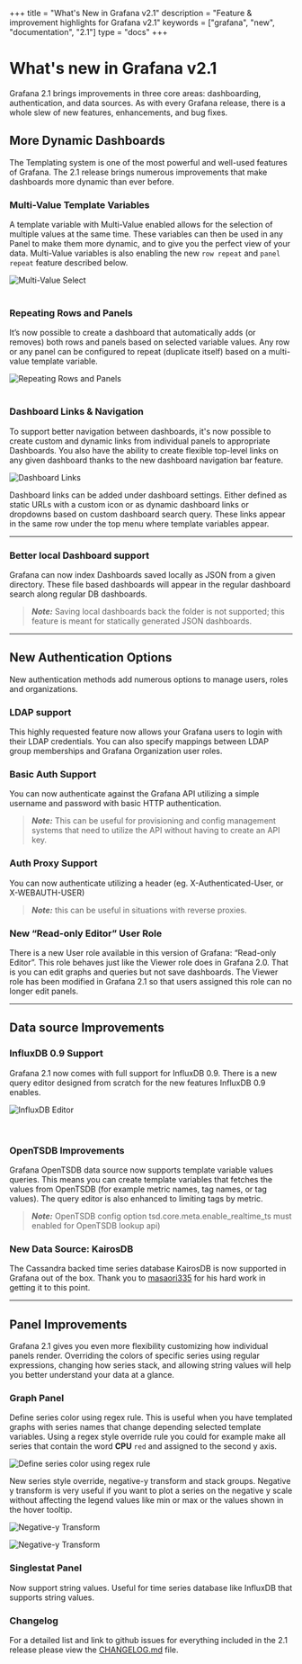+++
title = "What's New in Grafana v2.1"
description = "Feature & improvement highlights for Grafana v2.1"
keywords = ["grafana", "new", "documentation", "2.1"]
type = "docs"
+++

# What's new in Grafana v2.1
Grafana 2.1 brings improvements in three core areas: dashboarding, authentication, and data sources.
As with every Grafana release, there is a whole slew of new features, enhancements, and bug fixes.

## More Dynamic Dashboards
The Templating system is one of the most powerful and well-used features of Grafana.
The 2.1 release brings numerous improvements that make dashboards more dynamic than ever before.

### Multi-Value Template Variables
A template variable with Multi-Value enabled allows for the selection of multiple values at the same time.
These variables can then be used in any Panel to make them more dynamic, and to give you the perfect view of your data.
Multi-Value variables is also enabling the new `row repeat` and `panel repeat` feature described below.

![Multi-Value Select](/img/docs/v2/multi-select.gif "Multi-Value Select")
<br/><br/>

### Repeating Rows and Panels
It’s now possible to create a dashboard that automatically adds (or removes) both rows and panels based
on selected variable values. Any row or any panel can be configured to repeat (duplicate itself) based
on a multi-value template variable.</p>

![Repeating Rows and Panels](/img/docs/v2/panel-row-repeat.gif "Repeating Rows and Panels")
<br/><br/>

### Dashboard Links & Navigation
To support better navigation between dashboards, it's now possible to create custom and dynamic links from individual
panels to appropriate Dashboards. You also have the ability to create flexible top-level links on any
given dashboard thanks to the new dashboard navigation bar feature.

![Dashboard Links](/img/docs/v2/dash_links.png "Dashboard Links")

Dashboard links can be added under dashboard settings. Either defined as static URLs with a custom icon or as dynamic
dashboard links or dropdowns based on custom dashboard search query. These links appear in the same
row under the top menu where template variables appear.

- - -

### Better local Dashboard support
Grafana can now index Dashboards saved locally as JSON from a given directory. These file based dashboards
will appear in the regular dashboard search along regular DB dashboards.

> ***Note:*** Saving local dashboards back the folder is not supported; this feature is meant for statically generated JSON dashboards.

- - -

## New Authentication Options
New authentication methods add numerous options to manage users, roles and organizations.

### LDAP support
This highly requested feature now allows your Grafana users to login with their LDAP credentials.
You can also specify mappings between LDAP group memberships and Grafana Organization user roles.

### Basic Auth Support
You can now authenticate against the Grafana API utilizing a simple username and password with basic HTTP authentication.

> ***Note:*** This can be useful for provisioning and config management systems that need
> to utilize the API without having to create an API key.


### Auth Proxy Support
You can now authenticate utilizing a header (eg. X-Authenticated-User, or X-WEBAUTH-USER)

> ***Note:*** this can be useful in situations with reverse proxies.


### New “Read-only Editor” User Role
There is a new User role available in this version of Grafana: “Read-only Editor”. This role behaves just
like the Viewer role does in Grafana 2.0.  That is you can edit graphs and queries but not save dashboards.
The Viewer role has been modified in Grafana 2.1 so that users assigned this role can no longer edit panels.

- - -

## Data source Improvements

### InfluxDB 0.9 Support
Grafana 2.1 now comes with full support for InfluxDB 0.9. There is a new query editor designed from scratch
for the new features InfluxDB 0.9 enables.

![InfluxDB Editor](/img/docs/v2/influx_09_editor_anim.gif "InfluxDB Editor")

<br/>

### OpenTSDB Improvements
Grafana OpenTSDB data source now supports template variable values queries. This means you can create
template variables that fetches the values from OpenTSDB (for example metric names, tag names, or tag values).
The query editor is also enhanced to limiting tags by metric.

> ***Note:*** OpenTSDB config option tsd.core.meta.enable_realtime_ts must enabled for OpenTSDB lookup api)

### New Data Source: KairosDB
The Cassandra backed time series database KairosDB is now supported in Grafana out of the box. Thank you to
<a href="https://github.com/masaori335" target="_blank">masaori335</a> for his hard work in getting it to this point.

- - -

## Panel Improvements

Grafana 2.1 gives you even more flexibility customizing how individual panels render.
Overriding the colors of specific series using regular expressions, changing how series stack,
and allowing string values will help you better understand your data at a glance.

### Graph Panel
Define series color using regex rule. This is useful when you have templated graphs with series names
that change depending selected template variables. Using a regex style override rule you could
for example make all series that contain the word **CPU** `red` and assigned to the second y axis.

![Define series color using regex rule](/img/docs/v2/regex_color_override.png "Define series color using regex rule")

New series style override, negative-y transform and stack groups. Negative y transform is
very useful if you want to plot a series on the negative y scale without affecting the legend values like min or max or
the values shown in the hover tooltip.

![Negative-y Transform](/img/docs/v2/negative-y.png "Negative-y Transform")

![Negative-y Transform](/img/docs/v2/negative-y-form.png "Negative-y Transform")

### Singlestat Panel
Now support string values. Useful for time series database like InfluxDB that supports
string values.

### Changelog
For a detailed list and link to github issues for everything included in the 2.1 release please
view the [CHANGELOG.md](https://github.com/LeonLi000/grafana/blob/master/CHANGELOG.md) file.


